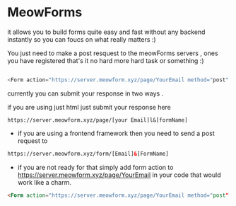 # MeowForms

it allows you to build forms quite easy and fast without any backend instantly so you can foucs on what really matters :)

You just need to make a post resquest to the meowForms servers , ones you have registered that's it no hard more hard task or something :)

```js

<Form action="https://server.meowform.xyz/page/YourEmail method="post" />

```

currently you can submit your response in two ways .

if you are using just html just submit your response here

```
https://server.meowform.xyz/page/[your Email]l&[formName]

```

- if you are using a frontend framework then you need to send a post request to

```html
https://server.meowform.xyz/form/[Email]&[FormName]
```

- if you are not ready for that simply add form action to https://server.meowform.xyz/page/YourEmail in your code that would work like a charm.

```html
<Form action="https://server.meowform.xyz/page/YourEmail method="post" />
```

